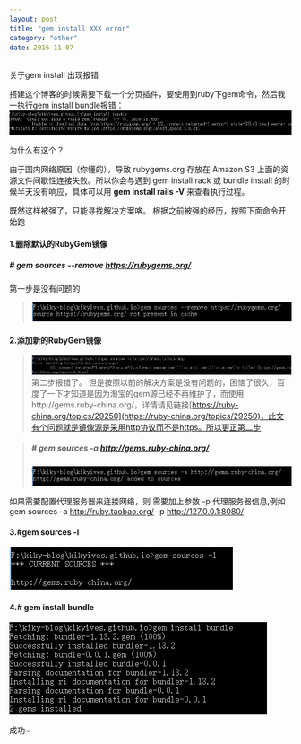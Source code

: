 ```yaml
---
layout: post
title: "gem install XXX error"
category: "other"
date: 2016-11-07
---
```


关于gem install 出现报错

搭建这个博客的时候需要下载一个分页插件，要使用到ruby下gem命令，然后我一执行gem install  bundle报错：
![alt gem-error](/assets/images/gemError/gem-error.png "gem-error")

为什么有这个？

由于国内网络原因（你懂的），导致 rubygems.org 存放在 Amazon S3 上面的资源文件间歇性连接失败。所以你会与遇到 gem install rack 或 bundle install 的时候半天没有响应，具体可以用 __gem install rails -V__ 来查看执行过程。

既然这样被强了，只能寻找解决方案咯。
根据之前被强的经历，按照下面命令开始跑

#### 1.删除默认的RubyGem镜像

##### # gem sources --remove https://rubygems.org/


第一步是没有问题的
>![alt gem-remove](/assets/images/gemError/gem-remove.png "gem-remove")


#### 2.添加新的RubyGem镜像
>![alt gem-add-oldOrg-error](/assets/images/gemError/gem-add-oldOrg-error.png "gem-add-oldOrg-error")
>第二步报错了。
>但是按照以前的解决方案是没有问题的，困恼了很久，百度了一下才知道是因为淘宝的gem源已经不再维护了，而使用http://gems.ruby-china.org/，详情请见链接[https://ruby-china.org/topics/29250](https://ruby-china.org/topics/29250)，此文有个问题就是镜像源是采用http协议而不是https。所以更正第二步
>


>##### # gem sources -a http://gems.ruby-china.org/
>![alt gem-ruby-china](/assets/images/gemError/gem-ruby-china.png "gem-ruby-china")


如果需要配置代理服务器来连接网络，则 需要加上参数 -p 代理服务器信息,例如gem sources -a http://ruby.taobao.org/ -p http://127.0.0.1:8080/ 


#### 3.#gem sources -l 

![alt gem-sources-l](/assets/images/gemError/gem-sources-l.png "gem-sources-l")


#### 4.# gem install bundle

![alt gem-install-success](/assets/images/gemError/gem-install-success.png "gem-install-success")


 成功~
